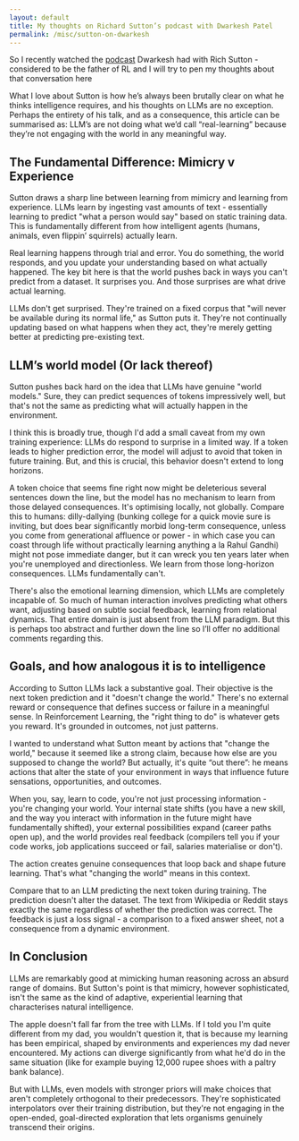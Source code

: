 ```yaml
---
layout: default
title: My thoughts on Richard Sutton’s podcast with Dwarkesh Patel
permalink: /misc/sutton-on-dwarkesh
---
```


So I recently watched the [podcast](https://www.youtube.com/watch?v=21EYKqUsPfg) Dwarkesh had with Rich Sutton - considered to be the father of RL and I will try to pen my thoughts about that conversation here

What I love about Sutton is how he’s always been brutally clear on what he thinks intelligence requires, and his thoughts on LLMs are no exception. Perhaps the entirety of his talk, and as a consequence, this article can be summarised as: LLM’s are not doing what we’d call “real-learning” because they’re not engaging with the world in any meaningful way.

## The Fundamental Difference: Mimicry v Experience

Sutton draws a sharp line between learning from mimicry and learning from experience. LLMs learn by ingesting vast amounts of text - essentially learning to predict "what a person would say" based on static training data. This is fundamentally different from how intelligent agents (humans, animals, even flippin’ squirrels) actually learn.

Real learning happens through trial and error. You do something, the world responds, and you update your understanding based on what actually happened. The key bit here is that the world pushes back in ways you can't predict from a dataset. It surprises you. And those surprises are what drive actual learning.

LLMs don't get surprised. They're trained on a fixed corpus that "will never be available during its normal life," as Sutton puts it. They're not continually updating based on what happens when they act, they're merely getting better at predicting pre-existing text.

## LLM’s world model (Or lack thereof)

Sutton pushes back hard on the idea that LLMs have genuine "world models." Sure, they can predict sequences of tokens impressively well, but that's not the same as predicting what will actually happen in the environment.

I think this is broadly true, though I'd add a small caveat from my own training experience: LLMs do respond to surprise in a limited way. If a token leads to higher prediction error, the model will adjust to avoid that token in future training. But, and this is crucial, this behavior doesn't extend to long horizons.

A token choice that seems fine right now might be deleterious several sentences down the line, but the model has no mechanism to learn from those delayed consequences. It's optimising locally, not globally. Compare this to humans: dilly-dallying (bunking college for a quick movie sure is inviting, but does bear significantly morbid long-term consequence, unless you come from generational affluence or power - in which case you can coast through life without practically learning anything a la Rahul Gandhi) might not pose immediate danger, but it can wreck you ten years later when you're unemployed and directionless. We learn from those long-horizon consequences. LLMs fundamentally can't.

There's also the emotional learning dimension, which LLMs are completely incapable of. So much of human interaction involves predicting what others want, adjusting based on subtle social feedback, learning from relational dynamics. That entire domain is just absent from the LLM paradigm. But this is perhaps too abstract and further down the line so I’ll offer no additional comments regarding this.

## Goals, and how analogous it is to intelligence

According to Sutton LLMs lack a substantive goal. Their objective is the next token prediction and it "doesn't change the world." There's no external reward or consequence that defines success or failure in a meaningful sense. In Reinforcement Learning, the "right thing to do" is whatever gets you reward. It's grounded in outcomes, not just patterns.

I wanted to understand what Sutton meant by actions that "change the world," because it seemed like a strong claim, because how else are you supposed to change the world? But actually, it's quite “out there”: he means actions that alter the state of your environment in ways that influence future sensations, opportunities, and outcomes.

When you, say, learn to code, you're not just processing information - you're changing your world. Your internal state shifts (you have a new skill, and the way you interact with information in the future might have fundamentally shifted), your external possibilities expand (career paths open up), and the world provides real feedback (compilers tell you if your code works, job applications succeed or fail, salaries materialise or don't).

The action creates genuine consequences that loop back and shape future learning. That's what "changing the world" means in this context.

Compare that to an LLM predicting the next token during training. The prediction doesn't alter the dataset. The text from Wikipedia or Reddit stays exactly the same regardless of whether the prediction was correct. The feedback is just a loss signal - a comparison to a fixed answer sheet, not a consequence from a dynamic environment.

## In Conclusion

LLMs are remarkably good at mimicking human reasoning across an absurd range of domains. But Sutton's point is that mimicry, however sophisticated, isn't the same as the kind of adaptive, experiential learning that characterises natural intelligence.

The apple doesn't fall far from the tree with LLMs. If I told you I'm quite different from my dad, you wouldn't question it, that is because my learning has been empirical, shaped by environments and experiences my dad never encountered. My actions can diverge significantly from what he'd do in the same situation (like for example buying 12,000 rupee shoes with a paltry bank balance).

But with LLMs, even models with stronger priors will make choices that aren't completely orthogonal to their predecessors. They're sophisticated interpolators over their training distribution, but they're not engaging in the open-ended, goal-directed exploration that lets organisms genuinely transcend their origins.
